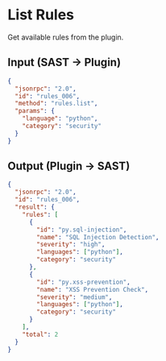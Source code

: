 # List Rules

Get available rules from the plugin.

## Input (SAST → Plugin)

```json
{
  "jsonrpc": "2.0",
  "id": "rules_006",
  "method": "rules.list",
  "params": {
    "language": "python",
    "category": "security"
  }
}
```

## Output (Plugin → SAST)

```json
{
  "jsonrpc": "2.0",
  "id": "rules_006",
  "result": {
    "rules": [
      {
        "id": "py.sql-injection",
        "name": "SQL Injection Detection",
        "severity": "high",
        "languages": ["python"],
        "category": "security"
      },
      {
        "id": "py.xss-prevention",
        "name": "XSS Prevention Check",
        "severity": "medium", 
        "languages": ["python"],
        "category": "security"
      }
    ],
    "total": 2
  }
}
```


